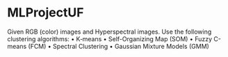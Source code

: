 # MLProjectUF

Given RGB (color) images and Hyperspectral images. Use the following clustering algorithms:
• K‐means
• Self-Organizing Map (SOM)
• Fuzzy C-means (FCM)
• Spectral Clustering
• Gaussian Mixture Models (GMM)
